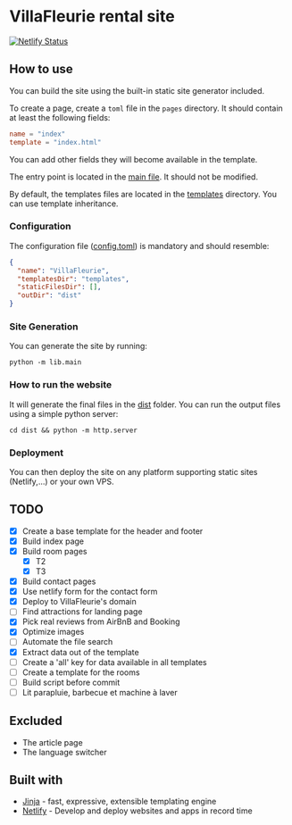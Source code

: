 # VillaFleurie rental site

[![Netlify Status](https://api.netlify.com/api/v1/badges/aa5c29ee-eced-46dd-ad53-1e0822001364/deploy-status)](https://app.netlify.com/sites/villafleurie-site/deploys)

## How to use

You can build the site using the built-in static site generator included.

To create a page, create a `toml` file in the `pages` directory. It should contain at least the following fields:

```toml
name = "index"
template = "index.html"
```

You can add other fields they will become available in the template.

The entry point is located in the [main file](./lib/main.py). It should not be modified.

By default, the templates files are located in the [templates](./templates) directory.
You can use template inheritance.

### Configuration

The configuration file ([config.toml](./config.toml)) is mandatory and should resemble:

```json
{
  "name": "VillaFleurie",
  "templatesDir": "templates",
  "staticFilesDir": [],
  "outDir": "dist"
}
```

### Site Generation

You can generate the site by running:

```shell
python -m lib.main
```

### How to run the website

It will generate the final files in the [dist](./dist) folder.
You can run the output files using a simple python server:

```shell
cd dist && python -m http.server
```

### Deployment

You can then deploy the site on any platform supporting static sites (Netlify,…) or your own VPS.

## TODO

- [X] Create a base template for the header and footer
- [X] Build index page
- [X] Build room pages
    - [x] T2
    - [x] T3
- [X] Build contact pages
- [X] Use netlify form for the contact form
- [x] Deploy to VillaFleurie's domain
- [ ] Find attractions for landing page
- [x] Pick real reviews from AirBnB and Booking
- [x] Optimize images
- [ ] Automate the file search
- [x] Extract data out of the template
- [ ] Create a 'all' key for data available in all templates
- [ ] Create a template for the rooms
- [ ] Build script before commit
- [ ] Lit parapluie, barbecue et machine à laver

## Excluded

* The article page
* The language switcher

## Built with

- [Jinja](https://jinja.palletsprojects.com/en/3.1.x/) - fast, expressive, extensible templating
  engine
- [Netlify](https://www.netlify.com/) - Develop and deploy websites and apps in record time